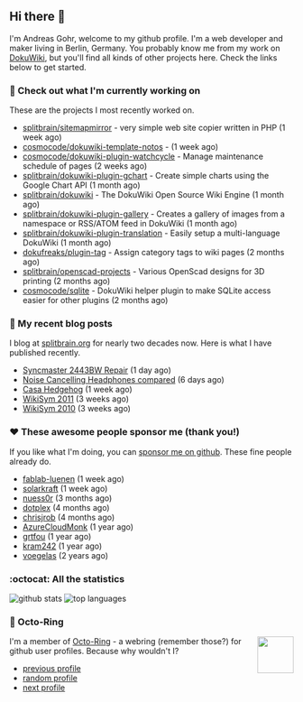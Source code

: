 ## Hi there :wave:

I'm Andreas Gohr, welcome to my github profile. I'm a web developer and maker living in Berlin, Germany. You probably know me from my work on [DokuWiki](https://github.com/splitbrain/dokuwiki), but you'll find all kinds of other projects here. Check the links below to get started.

### :hammer: Check out what I'm currently working on

These are the projects I most recently worked on.


- [splitbrain/sitemapmirror](https://github.com/splitbrain/sitemapmirror) - very simple web site copier written in PHP (1 week ago)
- [cosmocode/dokuwiki-template-notos](https://github.com/cosmocode/dokuwiki-template-notos) -  (1 week ago)
- [cosmocode/dokuwiki-plugin-watchcycle](https://github.com/cosmocode/dokuwiki-plugin-watchcycle) - Manage maintenance schedule of pages (2 weeks ago)
- [splitbrain/dokuwiki-plugin-gchart](https://github.com/splitbrain/dokuwiki-plugin-gchart) - Create simple charts using the Google Chart API (1 month ago)
- [splitbrain/dokuwiki](https://github.com/splitbrain/dokuwiki) - The DokuWiki Open Source Wiki Engine (1 month ago)
- [splitbrain/dokuwiki-plugin-gallery](https://github.com/splitbrain/dokuwiki-plugin-gallery) - Creates a gallery of images from a namespace or RSS/ATOM feed in DokuWiki (1 month ago)
- [splitbrain/dokuwiki-plugin-translation](https://github.com/splitbrain/dokuwiki-plugin-translation) - Easily setup a multi-language DokuWiki (1 month ago)
- [dokufreaks/plugin-tag](https://github.com/dokufreaks/plugin-tag) - Assign category tags to wiki pages (2 months ago)
- [splitbrain/openscad-projects](https://github.com/splitbrain/openscad-projects) - Various OpenScad designs for 3D printing (2 months ago)
- [cosmocode/sqlite](https://github.com/cosmocode/sqlite) - DokuWiki helper plugin to make SQLite access easier for other plugins (2 months ago)

### :scroll: My recent blog posts

I blog at [splitbrain.org](https://www.splitbrain.org) for nearly two decades now. Here is what I have published recently.


- [Syncmaster 2443BW Repair](https://www.splitbrain.org/blog/2021-10/20-syncmaster_2443bw_repair) (1 day ago)
- [Noise Cancelling Headphones compared](https://www.splitbrain.org/blog/2021-10/15-noise_cancelling_headphones_compared) (6 days ago)
- [Casa Hedgehog](https://www.splitbrain.org/blog/2021-10/14-casa_hedgehog) (1 week ago)
- [WikiSym 2011](https://www.splitbrain.org/blog/2011-10/10-wikisym-2011) (3 weeks ago)
- [WikiSym 2010](https://www.splitbrain.org/blog/2010-07/13-wikisym-2010) (3 weeks ago)

### :hearts:️ These awesome people sponsor me (thank you!)

If you like what I'm doing, you can [sponsor me on github](https://github.com/sponsors/splitbrain). These fine people already do.


- [fablab-luenen](https://github.com/fablab-luenen) (1 week ago)
- [solarkraft](https://github.com/solarkraft) (1 week ago)
- [nuess0r](https://github.com/nuess0r) (3 months ago)
- [dotplex](https://github.com/dotplex) (4 months ago)
- [chrisjrob](https://github.com/chrisjrob) (4 months ago)
- [AzureCloudMonk](https://github.com/AzureCloudMonk) (1 year ago)
- [grtfou](https://github.com/grtfou) (1 year ago)
- [kram242](https://github.com/kram242) (1 year ago)
- [voegelas](https://github.com/voegelas) (2 years ago)

### :octocat: All the statistics

 ![github stats](https://github-readme-stats.vercel.app/api?username=splitbrain&show_icons=true&hide_title=true)
![top languages](https://github-readme-stats.vercel.app/api/top-langs/?username=splitbrain&layout=compact)


### :octopus: Octo-Ring

<img width="64" height="65" src="https://octo-ring.com/static/img/octo.png" align="right" alt="">

I'm a member of [Octo-Ring](https://octo-ring.com/) - a webring (remember those?) for github user profiles. Because why wouldn't I? 

* [previous profile](https://octo-ring.com/p/splitbrain/prev)
* [random profile](https://octo-ring.com/p/splitbrain/random)
* [next profile](https://octo-ring.com/p/splitbrain/next)

